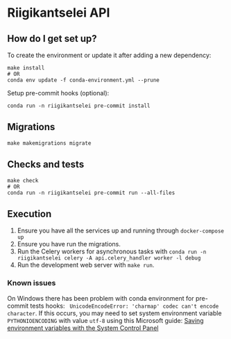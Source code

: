 # Riigikantselei API

## How do I get set up? ##

To create the environment or update it after adding a new dependency:

```
make install
# OR
conda env update -f conda-environment.yml --prune
```

Setup pre-commit hooks (optional):

```
conda run -n riigikantselei pre-commit install
```

## Migrations

```
make makemigrations migrate
```

## Checks and tests

```
make check
# OR
conda run -n riigikantselei pre-commit run --all-files
```

## Execution

1. Ensure you have all the services up and running through ```docker-compose up```
1. Ensure you have run the migrations.
1. Run the Celery workers for asynchronous tasks with ```conda run -n riigikantselei celery -A api.celery_handler worker -l debug```
1. Run the development web server with ```make run```.

### Known issues ###

On Windows there has been problem with conda environment for pre-commit tests hooks:
` UnicodeEncodeError: 'charmap' codec can't encode character`.
If this occurs, you may need to set system environment variable `PYTHONIOENCODING` with value `utf-8`
using this Microsoft guide:
[Saving environment variables with the System Control Panel](https://learn.microsoft.com/en-us/powershell/module/microsoft.powershell.core/about/about_environment_variables?view=powershell-7.3#saving-environment-variables-with-the-system-control-panel)
